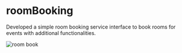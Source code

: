 # roomBooking
Developed a simple room booking service interface to book rooms for events with additional functionalities.

![room book](https://user-images.githubusercontent.com/17250560/35736989-eb42dc0a-0821-11e8-8eb7-163848936853.png)



